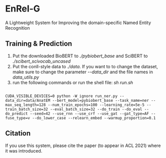 # EnRel-G

A Lightweight System for Improving the domain-specific Named Entity Recognition 

## Training & Prediction
1. Put the downloaded BioBERT to *./pybiobert_base* and SciBERT to *./scibert_scivocab_uncased* 
2. Put the conll-style data to *./data*. If you want to to change the dataset, make sure to change the parameter *--data_dir* and the file names in *data_utils.py*
3. run the following commands or run the shell file: *sh run.sh*

```

CUDA_VISIBLE_DEVICES=0 python -W ignore run_ner.py --data_dir=data/AnatEM --bert_model=pybiobert_base --task_name=ner --max_seq_length=128 --num_train_epochs=100 --learning_rate=5e-5 --train_batch_size=32 --eval_batch_size=32 --do_train --do_eval --do_predict --seed=42 --use_rnn --use_crf --use_gat --gat_type=AF --fuse_type=v --do_lower_case --relearn_embed --warmup_proportion=0.1

```

## Citation

If you use this system, please cite the paper (to appear in ACL 2021) where it was introduced.


